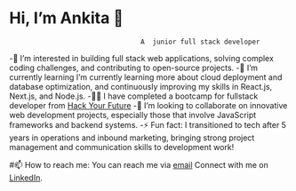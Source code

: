 #                            Hi, I’m Ankita 👋 
              						 A  junior full stack developer



-👀 I’m interested in building full stack web applications, solving complex coding challenges, and contributing to open-source projects.
-🌱 I’m currently learning I’m currently learning more about cloud deployment and database optimization, and continuously improving my skills in React.js, Next.js, and Node.js.
-🧑‍🎓 I have completed a bootcamp for fullstack developer from [Hack Your Future](https://www.hackyourfuture.dk/)
-💞️ I’m looking to collaborate on innovative web development projects, especially those that involve JavaScript frameworks and backend systems.
-⚡ Fun fact: I transitioned to tech after 5 years in operations and inbound marketing, bringing strong project management and communication skills to development work!



#📫 How to reach me:
You can reach me via [email](ankitaa.mishra@gmail.com)
Connect with me on [LinkedIn](https://www.linkedin.com/in/ankita-ranjan-mishra).
